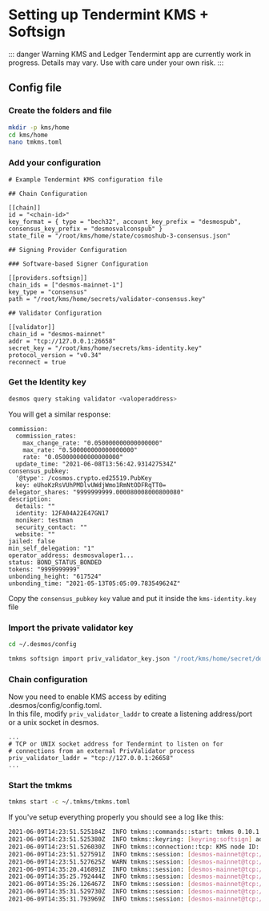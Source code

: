 # Setting up Tendermint KMS + Softsign

::: danger Warning
KMS and Ledger Tendermint app are currently work in progress. Details may vary. Use with care under your own risk.
:::

## Config file

### Create the folders and file
```bash
mkdir -p kms/home
cd kms/home
nano tmkms.toml
```

### Add your configuration
```
# Example Tendermint KMS configuration file

## Chain Configuration

[[chain]]
id = "<chain-id>"
key_format = { type = "bech32", account_key_prefix = "desmospub", consensus_key_prefix = "desmosvalconspub" }
state_file = "/root/kms/home/state/cosmoshub-3-consensus.json"

## Signing Provider Configuration

### Software-based Signer Configuration

[[providers.softsign]]
chain_ids = ["desmos-mainnet-1"]
key_type = "consensus"
path = "/root/kms/home/secrets/validator-consensus.key"

## Validator Configuration

[[validator]]
chain_id = "desmos-mainnet"
addr = "tcp://127.0.0.1:26658"
secret_key = "/root/kms/home/secrets/kms-identity.key"
protocol_version = "v0.34"
reconnect = true

```

### Get the Identity key
 
```bash
desmos query staking validator <valoperaddress>
```

You will get a similar response:
```
commission:
  commission_rates:
    max_change_rate: "0.050000000000000000"
    max_rate: "0.500000000000000000"
    rate: "0.050000000000000000"
  update_time: "2021-06-08T13:56:42.931427534Z"
consensus_pubkey:
  '@type': /cosmos.crypto.ed25519.PubKey
  key: eUhoKzRsVUhPMDlvUWdjWmo1RmNtODFRqTT0=
delegator_shares: "9999999999.000080008000800080"
description:
  details: ""
  identity: 12FA04A22E47GN17
  moniker: testman
  security_contact: ""
  website: ""
jailed: false
min_self_delegation: "1"
operator_address: desmosvaloper1...
status: BOND_STATUS_BONDED
tokens: "9999999999"
unbonding_height: "617524"
unbonding_time: "2021-05-13T05:05:09.783549624Z"

```

Copy the `consensus_pubkey` `key` value and put it inside the `kms-identity.key` file

### Import the private validator key

```bash
cd ~/.desmos/config

tmkms softsign import priv_validator_key.json "/root/kms/home/secret/desmos-mainnet.consensus.key"
```

### Chain configuration

Now you need to enable KMS access by editing .desmos/config/config.toml.   
In this file, modify `priv_validator_laddr` to create a listening address/port or a unix socket in desmos.

```
...
# TCP or UNIX socket address for Tendermint to listen on for
# connections from an external PrivValidator process
priv_validator_laddr = "tcp://127.0.0.1:26658"
...
```

### Start the tmkms

```bash
tmkms start -c ~/.tmkms/tmkms.toml
```


If you've setup everything properly you should see a log like this:
```bash
2021-06-09T14:23:51.525184Z  INFO tmkms::commands::start: tmkms 0.10.1 starting up...
2021-06-09T14:23:51.525380Z  INFO tmkms::keyring: [keyring:softsign] added consensus Ed25519 key: desmosvalconspub1zcjduepqepu8acj4qua576zzquvcly2un0xkzhwh0ehvgmx8gxgl34zhkceskthfp6
2021-06-09T14:23:51.526030Z  INFO tmkms::connection::tcp: KMS node ID: 7489C3177FB578314099657A7B56CC241144CCC8
2021-06-09T14:23:51.527591Z  INFO tmkms::session: [desmos-mainnet@tcp://127.0.0.1:26659] connected to validator successfully
2021-06-09T14:23:51.527625Z  WARN tmkms::session: [desmos-mainnet@tcp://127.0.0.1:26659]: unverified validator peer ID! (6CA3A1674B1AE6774D1BA6E100D559C5BF80F82B)
2021-06-09T14:35:20.416891Z  INFO tmkms::session: [desmos-mainnet@tcp://127.0.0.1:26659] signed PreCommit:78AD7099DE at h/r/s 609456/0/2 (0 ms)
2021-06-09T14:35:25.792444Z  INFO tmkms::session: [desmos-mainnet@tcp://127.0.0.1:26659] signed PreVote:2DA528546B at h/r/s 609457/0/1 (0 ms)
2021-06-09T14:35:26.126467Z  INFO tmkms::session: [desmos-mainnet@tcp://127.0.0.1:26659] signed PreCommit:2DA528546B at h/r/s 609457/0/2 (0 ms)
2021-06-09T14:35:31.529730Z  INFO tmkms::session: [desmos-mainnet@tcp://127.0.0.1:26659] signed PreVote:AD37ACB851 at h/r/s 609458/0/1 (0 ms)
2021-06-09T14:35:31.793969Z  INFO tmkms::session: [desmos-mainnet@tcp://127.0.0.1:26659] signed PreCommit:AD37ACB851 at h/r/s 609458/0/2 (0 ms)
```